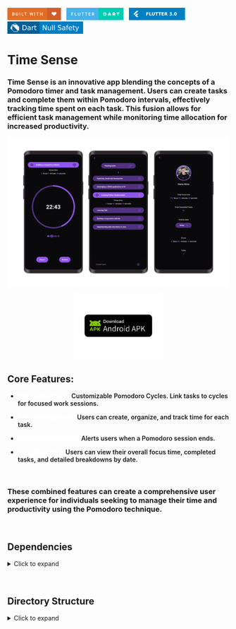 <img src="README_FILES/badges/built-with-love.svg" height="28px"/>&nbsp;&nbsp;
<img src="README_FILES/badges/flutter-dart.svg" height="28px" />&nbsp;&nbsp;
<img src="README_FILES/badges/Flutter-3.svg" height="28px" />&nbsp;&nbsp;
<img src="README_FILES/badges/dart-null_safety.svg" height="28px"/>

# Time Sense
### Time Sense is an innovative app blending the concepts of a Pomodoro timer and task management. Users can create tasks and complete them within Pomodoro intervals, effectively tracking time spent on each task. This fusion allows for efficient task management while monitoring time allocation for increased productivity.

<img src="README_FILES/images/time_sense.png"/>

<p align="center">
  <a href="https://drive.google.com/file/d/1lnHbbQAn61ZAtAREMVdxpEmvMfByLUIc/view?usp=sharing">
    <img src="README_FILES/images/apk_download.png" alt="Time Sense" style="display: inline-block; width: 200px;"/>
  </a>
</p>


## Core Features:
* <span style="font-weight:bold; font-size: 18; color: white">Pomodoro Timer: </span> 
<span style="font-weight:600; font-size: 15;">Customizable Pomodoro Cycles. Link tasks to cycles for focused work sessions.</span>

* <span style="font-weight:bold; font-size: 18; color: white">Task Management:</span>
<span style="font-weight:600; font-size: 15;">Users can create, organize, and track time for each task.</span> 

* <span style="font-weight:bold; font-size: 18; color: white">Notification System:</span>
<span style="font-weight:600; font-size: 15;">Alerts users when a Pomodoro session ends.</span> 

* <span style="font-weight:bold; font-size: 18; color: white">User Statistics:</span>
<span style="font-weight:600; font-size: 15;">Users can view their overall focus time, completed tasks, and detailed breakdowns by date.</span> 
<br>


### These combined features can create a comprehensive user experience for individuals seeking to manage their time and productivity using the Pomodoro technique.

<br>

## Dependencies
<details>
     <summary> Click to expand </summary>

* [flutter_localizations](https://pub.dev/packages/flutter_localization)
* [flutter_svg](https://pub.dev/packages/flutter_svg)
* [circular_countdown_timer](https://pub.dev/packages/circular_countdown_timer)
* [provider](https://pub.dev/packages/provider)
* [sqflite](https://pub.dev/packages/sqflite)
* [wakelock](https://pub.dev/packages/wakelock)
* [equatable](https://pub.dev/packages/equatable)
* [uuid](https://pub.dev/packages/uuid)
* [flutter_phoenix](https://pub.dev/packages/flutter_phoenix)
* [intl](https://pub.dev/packages/intl)
* [flutter_native_splash](https://pub.dev/packages/flutter_native_splash)
* [flutter_launcher_icons](https://pub.dev/packages/flutter_launcher_icons)
* [flutter_local_notifications](https://pub.dev/packages/flutter_local_notifications)
* [timezone](https://pub.dev/packages/timezone)
* [flutter_native_timezone_updated_gradle](https://pub.dev/packages/flutter_native_timezone_updated_gradle)
* [permission_handler](https://pub.dev/packages/permission_handler)
* [image_picker](https://pub.dev/packages/image_picker)
* [calendar_date_picker2](https://pub.dev/packages/calendar_date_picker2)
* [flutter_image_compress](https://pub.dev/packages/flutter_image_compress)
* [flutter_animate](https://pub.dev/packages/flutter_animate)

</details>
<br>
<br>

## Directory Structure
<details>
     <summary> Click to expand </summary>

```
lib
│   main.dart
│
└───src
    │   app_widget.dart
    │
    ├───controllers
    │   │   controllers.dart
    │   │   pomodoro_controller.dart
    │   │   settings_controller.dart
    │   │   tasks_controller.dart
    │   │   user_controller.dart
    │   │
    │   └───helpers
    │           helper.dart
    │           helpers.dart
    │           pomodoro_helper.dart
    │           settings_helper.dart
    │           user_helper.dart
    │
    ├───models
    │       models.dart
    │       notification.dart
    │       pomodoro.dart
    │       settings.dart
    │       statistic.dart
    │       task.dart
    │       user.dart
    │
    ├───pages
    │   │   pages.dart
    │   │
    │   ├───home
    │   │   │   home_page.dart
    │   │   │
    │   │   └───widgets
    │   │       │   home_body.dart
    │   │       │   home_buttons.dart
    │   │       │   timer_widget.dart
    │   │       │   widgets.dart
    │   │       │
    │   │       ├───bottomSheet
    │   │       │       home_bottom_sheet.dart
    │   │       │       task_container_bottom_sheet.dart
    │   │       │
    │   │       ├───drawer
    │   │       │       drawer_icon.dart
    │   │       │       home_page_drawer.dart
    │   │       │
    │   │       └───sessions
    │   │               session.dart
    │   │               sessions_widget.dart
    │   │
    │   ├───settings
    │   │   │   settings_page.dart
    │   │   │
    │   │   └───widgets
    │   │           change_notification_option.dart
    │   │           change_setting_value_widget.dart
    │   │           settings_body.dart
    │   │           settings_options_buttons.dart
    │   │           settings_option_widget.dart
    │   │           tasks_status_widget.dart
    │   │           widgets.dart
    │   │
    │   ├───tasks
    │   │   │   tasks_page.dart
    │   │   │
    │   │   └───widgets
    │   │           tasks_list.dart
    │   │           tasks_page_body.dart
    │   │           widgets.dart
    │   │
    │   └───user
    │       │   user_page.dart
    │       │
    │       └───widgets
    │               statistics_by_date_widget.dart
    │               tasks_complete_widget.dart
    │               username_widget.dart
    │               user_body.dart
    │               user_circle_avatar.dart
    │               widgets.dart
    │
    ├───repositories
    │       pomodoro_repository.dart
    │       repositories.dart
    │       settings_repository.dart
    │       task_repository.dart
    │       user_repository.dart
    │
    ├───routes
    │       app_routes.dart
    │       routes.dart
    │
    ├───services
    │   │   services.dart
    │   │
    │   ├───database
    │   │       database_service.dart
    │   │       init_database_service.dart
    │   │
    │   └───notification
    │           notification_service.dart
    │
    └───shared
        ├───utils
        │       constants.dart
        │       utils.dart
        │
        └───widgets
                add_task_widget.dart
                confirm_dialog.dart
                custom_app_bar.dart
                primary_button.dart
                task_focus_time_widget.dart
                task_widget.dart
                total_focusing_time_widget.dart
                widgets.dart
```

</details>
